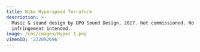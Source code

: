 ```yaml
---
title: Nike Hyperspeed Terraform
description: >-
  Music & sound design by DPO Sound Design, 2017. Not commissioned. No copyright
  infringement intended.
image: /cms/images/Hyper 1.png
vimeoID: '222892696'
---
```




